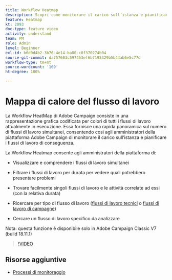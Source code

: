 ```yaml
---
title: Workflow Heatmap
description: Scopri come monitorare il carico sull’istanza e pianificare i flussi di lavoro di conseguenza.
feature: Heatmap
kt: 2093
doc-type: feature video
activity: understand
team: PM
role: Admin
level: Beginner
exl-id: b6d0d4b2-3b76-4e14-ba80-c0f370274b04
source-git-commit: da757603c597453ef6b7195329b5b44ab6e5c77d
workflow-type: tm+mt
source-wordcount: '169'
ht-degree: 100%

---
```


# Mappa di calore del flusso di lavoro

La Workflow HeatMap di Adobe Campaign consiste in una rappresentazione grafica codificata per colori di tutti i flussi di lavoro attualmente in esecuzione. Essa fornisce una rapida panoramica sul numero di flussi di lavoro simultanei, consentendo così agli amministratori della piattaforma Adobe Campaign di monitorare il carico sull’istanza e pianificare i flussi di lavoro di conseguenza.

La Workflow Heatmap consente agli amministratori della piattaforma di:

* Visualizzare e comprendere i flussi di lavoro simultanei
* Filtrare i flussi di lavoro per durata per vedere quali potrebbero presentare problemi
* Trovare facilmente singoli flussi di lavoro e le attività correlate ad essi (con la relativa durata)

* Ricercare per tipo di flusso di lavoro ([flussi di lavoro tecnici](https://docs.adobe.com/content/help/it-IT/campaign-classic/using/automating-with-workflows/general-operation/building-a-workflow.html#technical-workflows) o [flussi di lavoro di campagne](https://docs.adobe.com/content/help/it-IT/campaign-classic/using/automating-with-workflows/general-operation/building-a-workflow.html#campaign-workflows))

* Cercare un flusso di lavoro specifico da analizzare

Nota: questa funzione è disponibile solo in Adobe Campaign Classic V7 (build 18.11.1)

>[!VIDEO](https://video.tv.adobe.com/v/25558?quality=12)

## Risorse aggiuntive

* [Processi di monitoraggio](https://docs.adobe.com/content/help/it-IT/campaign-classic/using/monitoring-campaign-classic/production-procedures/monitoring-processes.html#Workflow_monitoring)
